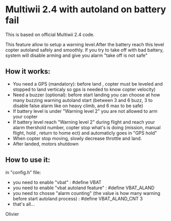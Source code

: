 # Multiwii 2.4 with autoland on battery fail

This is based on official Multiwii 2.4 code.

This feature allow to setup a warning level.After the battery reach this level copter autoland safely and smoothly.
If you try to take off with bad battery, system will disable arming and give you alarm "take off is not safe" 

How it works:
-
  - You need a GPS (mandatory): before land , copter must be leveled and stopped to land verticaly so gps is needed to know copter velocity)
  - Need a buzzer (optional): before start landing you can choose at how many buzzing warning autoland start (between 3 and 6 buzz, 3 to disable false alarm like on heavy climb, and 6 max to be safe)
  - If battery level is under "Warning level 2" you are not allowed to arm your copter
  - If battery level reach "Warning level 2" during flight and reach your alarm thershold number, copter stop what's is doing (mission, manual flight, hold , return to home ect) and automaticly goes in "GPS hold"
  - When copter stop moving, slowly decrease throttle and land.
  - After landed, motors shutdown
 
How to use it:
-
in "config.h" file:

- you need to enable "vbat" : #define VBAT
- you need to enable "vbat autoland feature" : #define VBAT_ALAND
- you need to chosse "alarm counting" (the value is how many warning before start autoland process) : #define VBAT_ALAND_CNT    3 
- that's all...

Olivier
